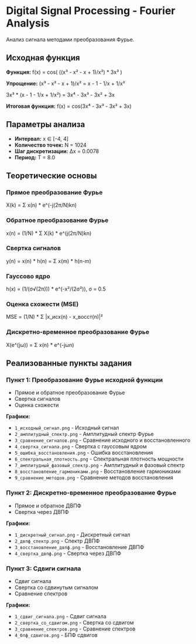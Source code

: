 # Digital Signal Processing - Fourier Analysis

Анализ сигнала методами преобразования Фурье.

## Исходная функция

**Функция:**
f(x) = cos( ((x³ - x² - x + 1)/x²) * 3x³ )

**Упрощение:**
(x³ - x² - x + 1)/x² = x - 1 - 1/x + 1/x²

3x³ * (x - 1 - 1/x + 1/x²) = 3x⁴ - 3x³ - 3x² + 3x

**Итоговая функция:**
f(x) = cos(3x⁴ - 3x³ - 3x² + 3x)

## Параметры анализа

- **Интервал:** x ∈ [-4, 4]
- **Количество точек:** N = 1024
- **Шаг дискретизации:** Δx = 0.0078
- **Период:** T = 8.0

## Теоретические основы

### Прямое преобразование Фурье
X(k) = Σ x(n) * e^(-j(2π/N)kn)

### Обратное преобразование Фурье
x(n) = (1/N) * Σ X(k) * e^(j(2π/N)kn)

### Свертка сигналов
y(n) = x(n) * h(n) = Σ x(m) * h(n-m)

### Гауссово ядро
h(x) = (1/(σ√(2π))) * e^(-x²/(2σ²)), σ = 0.5

### Оценка схожести (MSE)
MSE = (1/N) * Σ |x_исх(n) - x_восст(n)|²

### Дискретно-временное преобразование Фурье
X(e^(jω)) = Σ x(n) * e^(-jωn)

## Реализованные пункты задания

### Пункт 1: Преобразование Фурье исходной функции
- Прямое и обратное преобразование Фурье
- Свертка сигналов
- Оценка схожести

**Графики:**
- `1_исходный_сигнал.png` - Исходный сигнал
- `2_амплитудный_спектр.png` - Амплитудный спектр Фурье
- `3_сравнение_сигналов.png` - Сравнение исходного и восстановленного
- `4_свертка_сигнала.png` - Свертка с гауссовым ядром
- `5_ошибка_восстановления.png` - Ошибка восстановления
- `6_спектральная_плотность.png` - Спектральная плотность мощности
- `7_амплитудный_фазовый_спектр.png` - Амплитудный и фазовый спектр
- `8_восстановление_гармониками.png` - Восстановление гармониками
- `9_сравнение_методов.png` - Сравнение методов восстановления

### Пункт 2: Дискретно-временное преобразование Фурье
- Прямое и обратное ДВПФ
- Свертка через ДВПФ

**Графики:**
- `1_дискретный_сигнал.png` - Дискретный сигнал
- `2_двпф_спектр.png` - Спектр ДВПФ
- `3_восстановление_двпф.png` - Восстановление ДВПФ
- `4_свертка_двпф.png` - Свертка через ДВПФ

### Пункт 3: Сдвиги сигнала
- Сдвиг сигнала
- Свертка со сдвинутым сигналом
- Сравнение спектров

**Графики:**
- `1_сдвиг_сигнала.png` - Сдвиг сигнала
- `2_свертка_со_сдвигом.png` - Свертка со сдвигом
- `3_сравнение_спектров.png` - Сравнение спектров
- `4_бпф_сдвигов.png` - БПФ сдвигов
